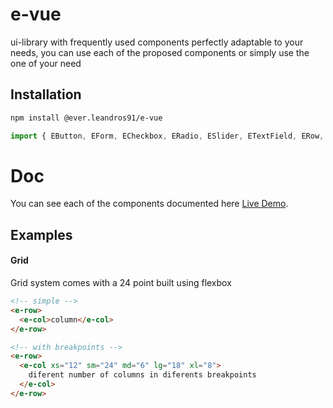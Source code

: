 # e-vue

ui-library with frequently used components perfectly adaptable to your needs, you can use each of the proposed components or simply use the one of your need

## Installation

```bash
npm install @ever.leandros91/e-vue
```

```js
import { EButton, EForm, ECheckbox, ERadio, ESlider, ETextField, ERow, ECol }; from "@ever.leandros91/e-vue";
```

# Doc

You can see each of the components documented here [Live Demo](https://61ae7d6549f6bb003ab4b803-kvbfebidpl.chromatic.com/?path=/story/components-button-usage--usage).

## Examples

#### Grid

Grid system comes with a 24 point built using flexbox

```html
<!-- simple -->
<e-row>
  <e-col>column</e-col>
</e-row>

<!-- with breakpoints -->
<e-row>
  <e-col xs="12" sm="24" md="6" lg="18" xl="8">
    diferent number of columns in diferents breakpoints
  </e-col>
</e-row>
```
